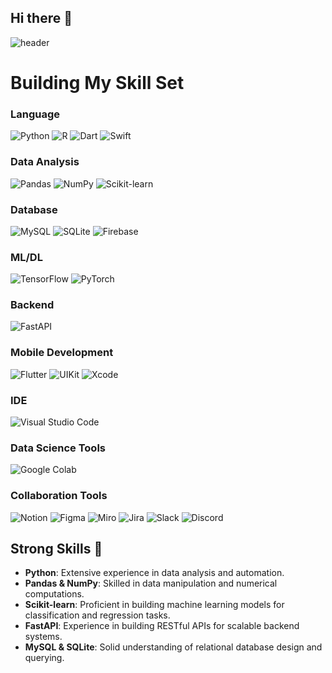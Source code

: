 ## Hi there 👋
![header](https://capsule-render.vercel.app/api?type=rounded&color=97d7fc&height=200&section=header&text=ppochacco's&fontSize=50&animation=fadeIn&fontColor=ffffff)
<!--
**ppochacco/ppochacco** is a ✨ _special_ ✨ repository because its `README.md` (this file) appears on your GitHub profile.

Here are some ideas to get you started: 
-->

# Building My Skill Set

### Language
![Python](https://img.shields.io/badge/python-%233776AB.svg?&style=for-the-badge&logo=python&logoColor=white)
![R](https://img.shields.io/badge/r-%23276DC3.svg?&style=for-the-badge&logo=r&logoColor=white)
![Dart](https://img.shields.io/badge/dart-%230175C2.svg?&style=for-the-badge&logo=dart&logoColor=white)
![Swift](https://img.shields.io/badge/swift-%23FA7343.svg?&style=for-the-badge&logo=swift&logoColor=white)

### Data Analysis
![Pandas](https://img.shields.io/badge/pandas-%23150458.svg?&style=for-the-badge&logo=pandas&logoColor=white)
![NumPy](https://img.shields.io/badge/numpy-%23013243.svg?&style=for-the-badge&logo=numpy&logoColor=white)
![Scikit-learn](https://img.shields.io/badge/scikit--learn-%23F7931E.svg?&style=for-the-badge&logo=scikit-learn&logoColor=black)

### Database
![MySQL](https://img.shields.io/badge/mysql-%234479A1.svg?&style=for-the-badge&logo)
![SQLite](https://img.shields.io/badge/sqlite-%23003B57.svg?&style=for-the-badge&logo)
![Firebase](https://img.shields.io/badge/firebase-%23FFCA28.svg?&style=for-the-badge&logo=firebase&logoColor=white)

### ML/DL
![TensorFlow](https://img.shields.io/badge/tensorflow-%23FF6F00.svg?&style=for-the-badge&logo=tensorflow&logoColor=white)
![PyTorch](https://img.shields.io/badge/pytorch-%23EE4C2C.svg?&style=for-the-badge&logo=pytorch&logoColor=white)

### Backend
![FastAPI](https://img.shields.io/badge/fastapi-%23009688.svg?&style=for-the-badge&logo=fastapi&logoColor=white)

### Mobile Development
![Flutter](https://img.shields.io/badge/flutter-%2302569B.svg?&style=for-the-badge&logo=flutter&logoColor=white)
![UIKit](https://img.shields.io/badge/uikit-%232396F3.svg?&style=for-the-badge&logo=uikit&logoColor=white)
![Xcode](https://img.shields.io/badge/xcode-%231575F9.svg?&style=for-the-badge&logo=xcode&logoColor=white)

### IDE
![Visual Studio Code](https://img.shields.io/badge/visual%20studio%20code-%23007ACC.svg?&style=for-the-badge&logo=visual-studio-code&logoColor=white)

### Data Science Tools
![Google Colab](https://img.shields.io/badge/google%20colab-%23F9AB00.svg?&style=for-the-badge&logo=google-colab&logoColor=white)

### Collaboration Tools
![Notion](https://img.shields.io/badge/notion-%23000000.svg?&style=for-the-badge&logo=notion&logoColor=white)
![Figma](https://img.shields.io/badge/figma-%23F24E1E.svg?&style=for-the-badge&logo=figma&logoColor=white)
![Miro](https://img.shields.io/badge/miro-%23050038.svg?&style=for-the-badge&logo=miro&logoColor=white)
![Jira](https://img.shields.io/badge/jira-%230052CC.svg?&style=for-the-badge&logo=jira&logoColor=white)
![Slack](https://img.shields.io/badge/slack-%234A154B.svg?&style=for-the-badge&logo=slack&logoColor=white)
![Discord](https://img.shields.io/badge/discord-%237289DA.svg?&style=for-the-badge&logo=discord&logoColor=white)

## Strong Skills 💪
- **Python**: Extensive experience in data analysis and automation.
- **Pandas & NumPy**: Skilled in data manipulation and numerical computations.
- **Scikit-learn**: Proficient in building machine learning models for classification and regression tasks.
- **FastAPI**: Experience in building RESTful APIs for scalable backend systems.
- **MySQL & SQLite**: Solid understanding of relational database design and querying.


<!--
## Learning & Improving Skills 🌱
- **TensorFlow & PyTorch**: Currently exploring deep learning frameworks for advanced AI projects.
- **Flutter**: Learning to build cross-platform mobile applications.
- **Swift & UIKit**: Improving iOS development skills for native app creation.
- **Firebase**: Understanding cloud-based backend services and real-time database integration.
- **R**: Expanding knowledge in statistical computing and visualization.

- 🔭 I’m currently working on ...
- 🌱 I’m currently learning ...
- 👯 I’m looking to collaborate on ...
- 🤔 I’m looking for help with ...
- 💬 Ask me about ...
- 📫 How to reach me: ...
- 😄 Pronouns: ...
- ⚡ Fun fact: ...
-->
